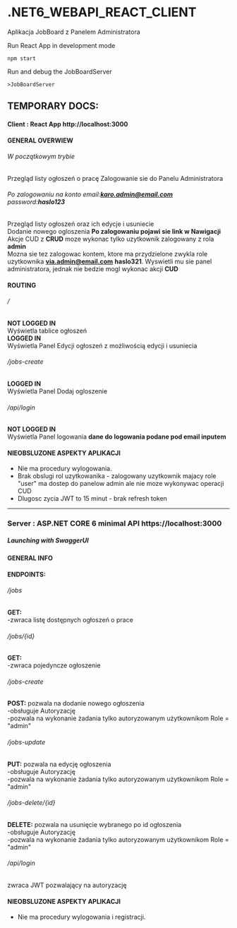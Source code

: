 # .NET6_WEBAPI_REACT_CLIENT
Aplikacja JobBoard z Panelem Administratora

Run React App in development mode
```
npm start
```

Run and debug the JobBoardServer
```
>JobBoardServer
```

## TEMPORARY DOCS:
#### Client : React App http://localhost:3000
#### GENERAL OVERWIEW
###### W początkowym trybie
Przegląd listy ogłoszeń o pracę
Zalogowanie sie do Panelu Administratora 
###### Po zalogowaniu na konto email:**karo.admin@email.com** password:**haslo123**
Przegląd listy ogłoszeń oraz ich edycje i usuniecie\
Dodanie nowego ogloszenia **Po zalogowaniu pojawi sie link w Nawigacji**  
Akcje CUD z **CRUD** moze wykonac tylko uzytkownik zalogowany z rola **admin**  
Mozna sie tez zalogowac kontem, ktore ma przydzielone zwykla role uzytkownika **via.admin@email.com** **haslo321**. Wyswietli mu sie panel administratora, jednak nie bedzie mogl wykonac akcji **CUD**  

#### ROUTING
###### /
**NOT LOGGED IN**  
Wyświetla tablice ogłoszeń  
**LOGGED IN**  
Wyświetla Panel Edycji ogłoszeń z możliwością edycji i usuniecia  

###### /jobs-create 
**LOGGED IN**  
Wyświetla Panel Dodaj ogloszenie   

###### /api/login
**NOT LOGGED IN**  
Wyświetla Panel logowania **dane do logowania podane pod email inputem**  
#### NIEOBSLUZONE ASPEKTY APLIKACJI
* Nie ma procedury wylogowania.  
* Brak obslugi rol uzytkowanika - zalogowany uzytkownik majacy role "user" ma dostep do panelow admin ale nie moze wykonywac operacji CUD
* Dlugosc zycia JWT to 15 minut - brak refresh token
------------------
### Server : ASP.NET CORE 6 minimal API https://localhost:3000
##### Launching with SwaggerUI
#### GENERAL INFO 
#### ENDPOINTS:
###### /jobs
  **GET:**  
    -zwraca listę dostępnych ogłoszeń o prace

###### /jobs/{id}

  **GET:**  
    -zwraca pojedyncze ogłoszenie

###### /jobs-create

  **POST:** 
      pozwala na dodanie nowego ogłoszenia  
    -obsługuje Autoryzację  
    -pozwala na wykonanie żadania tylko autoryzowanym użytkownikom Role = "admin"  
###### /jobs-update

  **PUT:** 
      pozwala na edycję ogłoszenia  
    -obsługuje Autoryzację  
    -pozwala na wykonanie żadania tylko autoryzowanym użytkownikom Role = "admin"  
###### /jobs-delete/{id}

  **DELETE:** 
       pozwala na usunięcie wybranego po id ogłoszenia  
    -obsługuje Autoryzację  
    -pozwala na wykonanie żadania tylko autoryzowanym użytkownikom Role = "admin"  
###### /api/login  
  zwraca JWT pozwalający na autoryzację
  
#### NIEOBSLUZONE ASPEKTY APLIKACJI
* Nie ma procedury wylogowania i registracji.  



